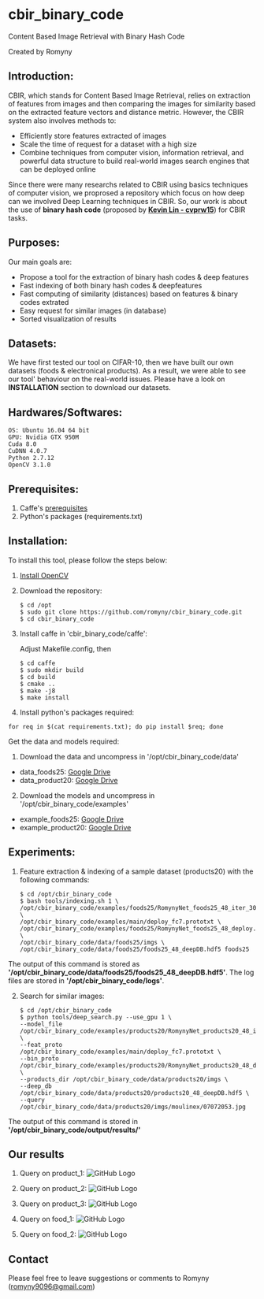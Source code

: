 # cbir_binary_code

Content Based Image Retrieval with Binary Hash Code

Created by Romyny

## Introduction:

CBIR, which stands for Content Based Image Retrieval, relies on extraction of features from images and then comparing the images for similarity based on the extracted feature vectors and distance metric. However, the CBIR system also involves methods to:
  * Efficiently store features extracted of images
  * Scale the time of request for a dataset with a high size
  * Combine techniques from computer vision, information retrieval, and powerful data structure to build real-world images search engines that can be deployed online

Since there were many researchs related to CBIR using basics techniques of computer vision, we proprosed a repository which focus on how deep can we involved Deep Learning techniques in CBIR. So, our work is about the use of **binary hash code** (proposed by [**Kevin Lin - cvprw15**](https://github.com/kevinlin311tw/caffe-cvprw15)) for CBIR tasks.

## Purposes:

Our main goals are:
  * Propose a tool for the extraction of binary hash codes & deep features
  * Fast indexing of both binary hash codes & deepfeatures
  * Fast computing of similarity (distances) based on features & binary codes extrated
  * Easy request for similar images (in database)
  * Sorted visualization of results

## Datasets:

We have first tested our tool on CIFAR-10, then we have built our own datasets (foods & electronical products). As a result, we were able to see our tool' behaviour on the real-world issues. Please have a look on **INSTALLATION** section to download our datasets.

## Hardwares/Softwares:
    OS: Ubuntu 16.04 64 bit
    GPU: Nvidia GTX 950M
    Cuda 8.0
    CuDNN 4.0.7
    Python 2.7.12
    OpenCV 3.1.0
    
## Prerequisites:

  1. Caffe's [prerequisites](http://caffe.berkeleyvision.org/installation.html#prequequisites)
  2. Python's packages (requirements.txt)

## Installation:

To install this tool, please follow the steps below:

1. [Install OpenCV](http://www.pyimagesearch.com/2016/10/24/ubuntu-16-04-how-to-install-opencv/)

2. Download the repository:

    ```
    $ cd /opt
    $ sudo git clone https://github.com/romyny/cbir_binary_code.git
    $ cd cbir_binary_code
    ```
  
3. Install caffe in 'cbir_binary_code/caffe':

    Adjust Makefile.config, then
    
    ```
    $ cd caffe
    $ sudo mkdir build
    $ cd build
    $ cmake ..
    $ make -j8
    $ make install
    ```
  
4. Install python's packages required:

  ```
  for req in $(cat requirements.txt); do pip install $req; done
  ```
  
Get the data and models required:
1. Download the data and uncompress in '/opt/cbir_binary_code/data'
  * data_foods25: [Google Drive](https://drive.google.com/open?id=0B_Rjj_NgCayPRExDYkNKTWF1bjQ)
  * data_product20: [Google Drive](https://drive.google.com/open?id=0B_Rjj_NgCayPcEVqTW9wTE1tRjg)
  
2. Download the models and uncompress in '/opt/cbir_binary_code/examples'
  * example_foods25: [Google Drive](https://drive.google.com/open?id=0B_Rjj_NgCayPcC1kNXlRWmRWY2M)
  * example_product20: [Google Drive](https://drive.google.com/open?id=0B_Rjj_NgCayPYjRBRUtPcG5MeXM)

## Experiments:

1. Feature extraction & indexing of a sample dataset (products20) with the following commands:
    
    ```
    $ cd /opt/cbir_binary_code
    $ bash tools/indexing.sh 1 \
    /opt/cbir_binary_code/examples/foods25/RomynyNet_foods25_48_iter_30000.caffemodel \
    /opt/cbir_binary_code/examples/main/deploy_fc7.prototxt \
    /opt/cbir_binary_code/examples/foods25/RomynyNet_foods25_48_deploy.prototxt \
    /opt/cbir_binary_code/data/foods25/imgs \
    /opt/cbir_binary_code/data/foods25/foods25_48_deepDB.hdf5 foods25
    ```
  
  The output of this command is stored as **'/opt/cbir_binary_code/data/foods25/foods25_48_deepDB.hdf5'**.
  The log files are stored in **'/opt/cbir_binary_code/logs'**.
  
2. Search for similar images:

    ```
    $ cd /opt/cbir_binary_code
    $ python tools/deep_search.py --use_gpu 1 \
    --model_file /opt/cbir_binary_code/examples/products20/RomynyNet_products20_48_iter_20000.caffemodel \
    --feat_proto /opt/cbir_binary_code/examples/main/deploy_fc7.prototxt \
    --bin_proto /opt/cbir_binary_code/examples/products20/RomynyNet_products20_48_deploy.prototxt \
    --products_dir /opt/cbir_binary_code/data/products20/imgs \
    --deep_db /opt/cbir_binary_code/data/products20/products20_48_deepDB.hdf5 \
    --query /opt/cbir_binary_code/data/products20/imgs/moulinex/07072053.jpg
    ```
  
  The output of this command is stored in **'/opt/cbir_binary_code/output/results/'**

## Our results

1. Query on product_1:
![GitHub Logo](/demo/00473862.png)

2. Query on product_2:
![GitHub Logo](/demo/14904540.png)

3. Query on product_3:
![GitHub Logo](/demo/21787018.png)

4. Query on food_1:
![GitHub Logo](/demo/08114089.png)

5. Query on food_2:
![GitHub Logo](/demo/00152162.png)

## Contact

Please feel free to leave suggestions or comments to Romyny (romyny9096@gmail.com)
